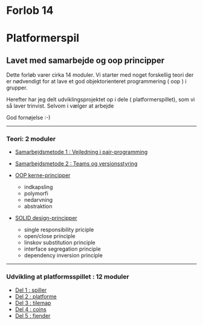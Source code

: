# Forlob 14
# Platformerspil
## Lavet med samarbejde og oop principper

Dette forløb varer cirka 14 moduler. Vi starter med noget forskellig teori der er nødvendigt for at lave et god objektorienteret programmering ( oop ) i grupper.

Herefter har jeg delt udviklingsprojektet op i dele ( platformerspillet), som vi så laver trinvist.
Selvom i vælger at arbejde 

God fornøjelse :-)

--------------------------------------------------------------------------------
### Teori: 2 moduler

- [Samarbejdsmetode 1 : Vejledning i pair-programming](pair_programming.md)

- [Samarbejdsmetode 2 : Teams og versionsstyring]()

- [OOP kerne-principper]()
    - indkapsling
    - polymorfi
    - nedarvning
    - abstraktion

- [SOLID design-principper]()
    - single responsibility priciple
    - open/close principle
    - linskov substitution principle
    - interface segregation principle
    - dependency inversion principle

--------------------------------------------------------------------------------
### Udvikling at platformsspillet : 12 moduler

- [Del 1 : spiller](platforms_spillet_udvikles/del1_spilleren/del1_spilleren.md)
- [Del 2 : platforme]()
- [Del 3 : tilemap]()
- [Del 4 : coins]()
- [Del 5 : fjender]()


